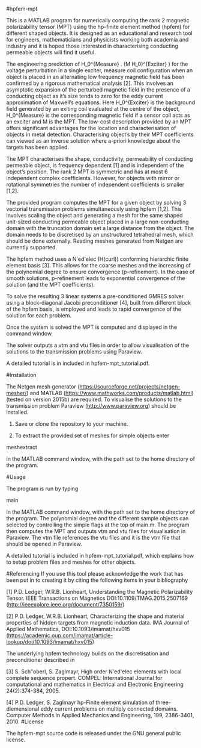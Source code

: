 #hpfem-mpt

This is a MATLAB program for numerically computing the rank 2 magnetic polarizability tensor (MPT) using the hp-finite element method (hpfem) for different shaped objects. It is designed as an educational and research tool for engineers, mathematicians and physicists working both academia and industry and it is hoped those interested in characterising conducting permeable objects will find it useful.

The engineering prediction of H_0^{Measure} . (M H_0)^{Exciter} ) for the voltage perturbation in a single exciter, measure coil configuration when an object is placed in an alternating low frequency magnetic field has been confirmed by a rigorous mathematical analysis [2].  This involves an asymptotic expansion of the perturbed magnetic field in the presence of a conducting object as it’s size tends to zero for the eddy current approximation of Maxwell’s equations. Here H_0^{Exciter} is the background field generated by an exiting coil evaluated at the centre of the object, H_0^{Measure} is the corresponding magnetic field if a sensor coil acts as an exciter and M is the MPT. The low-cost description provided by an MPT offers significant advantages for the location and characterisation of objects in metal detection. Characterising object’s by their MPT coefficients can viewed as an inverse solution where a-priori knowledge about the targets has been applied.

The MPT characterises the shape, conductivity, permeability of conducting permeable object, is frequency dependent [1] and is independent of the object’s position. The rank 2 MPT is symmetric and has at most 6 independent complex coefficients. However, for objects with mirror or rotational symmetries the number of independent coefficients is smaller [1,2]. 

The provided program computes the MPT for a given object by solving 3 vectorial transmission problems simultaneously using hpfem [1,2]. This involves scaling the object and generating a mesh for the same shaped unit-sized conducting permeable object placed in a large non-conducting domain with the truncation domain set a large distance from the object. The domain needs to be discretised by an unstructured tetrahedral mesh, which should be done externally. Reading meshes generated from Netgen are currently supported.

The hpfem method uses a N\'ed\'elec (H(curl)) conforming hierarchic finite element basis [3]. This allows for the coarse meshes and the increasing of the polynomial degree to ensure convergence (p-refinement). In the case of smooth solutions, p-refinement leads to exponential convergence of the solution (and the MPT coefficients).

To solve the resulting 3 linear systems a pre-conditioned GMRES solver using a block-diagonal Jacobi preconditioner [4], built from different block of the hpfem basis, is employed and leads to rapid convergence of the solution for each problem.

Once the system is solved the MPT is computed and displayed in the command window.

The solver outputs a vtm and vtu files in order to allow visualisation of the solutions to the transmission problems using Paraview.

A detailed tutorial is in included in hpfem-mpt_tutorial.pdf.
 
#Installation

The Netgen mesh generator (https://sourceforge.net/projects/netgen-mesher/) and MATLAB (https://www.mathworks.com/products/matlab.html) (tested on version 2015b) are required. To visualise the solutions to the transmission problem Paraview (http://www.paraview.org) should be installed.

1. Save or clone the repository to your machine.

2. To extract the provided set of meshes for simple objects enter

meshextract

in the MATLAB command window, with the path set to the home directory of the program.

#Usage

The program is run by typing

main

in the MATLAB command window, with the path set to the home directory of the program. The polynomial degree and the different sample objects can selected by controlling the simple flags at the top of main.m. The program then computes the MPT and outputs vtm and vtu files for visualisation in Paraview. The vtm file references the vtu files and it is the vtm file that should be opened in Paraview.

A detailed tutorial is included in hpfem-mpt_tutorial.pdf, which explains how to setup problem files and meshes for other objects.

#Referencing
If you use this tool please acknowledge the work that has been put in to creating it by citing the following items in your bibliography

[1] P.D. Ledger, W.R.B. Lionheart, Understanding the Magnetic Polarizability Tensor. IEEE Transactions on Magnetics DOI:10.1109/TMAG.2015.2507169 (http://ieeexplore.ieee.org/document/7350159/)

[2] P.D. Ledger, W.R.B. Lionheart, Characterizing the shape and material properties of hidden targets from magnetic induction data. IMA Journal of Applied Mathematics, DOI:10.1093/imamat/hxv015 (https://academic.oup.com/imamat/article-lookup/doi/10.1093/imamat/hxv015)

The underlying hpfem technology builds on the discretisation and preconditioner described in

[3] S. Sch\"oberl, S. Zaglmayr, High order N\'ed\'elec elements with local complete sequence propert. COMPEL: International Journal for computational and mathematics in Electrical and Electronic Engineering 24(2):374-384, 2005.

[4] P.D. Ledger, S. Zaglmayr hp-Finite element simulation of three-diemensional eddy current problems on multiply connected domains. Computer Methods in Applied Mechanics and Engineering, 199, 2386-3401, 2010.
#License 

The hpfem-mpt source code is released under the GNU general public license.


